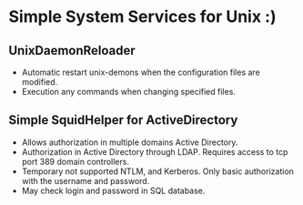 # Simple System Services for Unix :)

## UnixDaemonReloader
* Automatic restart unix-demons when the configuration files are modified.
* Execution any commands when changing specified files.

## Simple SquidHelper for ActiveDirectory
* Allows authorization in multiple domains Active Directory.
* Authorization in Active Directory through LDAP. Requires access to tcp port 389 domain controllers.
* Temporary not supported NTLM, and Kerberos. Only basic authorization with the username and password.
* May check login and password in SQL database.
